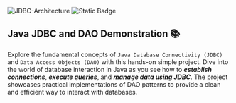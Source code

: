 ![JDBC-Architecture](https://github.com/alansoareslima/Demonstration-DAO-JDBC/assets/87402658/d570522f-3a3a-4784-93d0-093d4cd09e20)
![Static Badge](https://img.shields.io/badge/JDK-17.0.8-red)
## Java JDBC and DAO Demonstration 📚

Explore the fundamental concepts of ``Java Database Connectivity (JDBC)`` and ``Data Access Objects (DAO)`` with this hands-on simple project. Dive into the world of database interaction in Java as you see how to **_establish connections_**, _**execute queries**_, and _**manage data using JDBC**_. The project showcases practical implementations of DAO patterns to provide a clean and efficient way to interact with databases.
